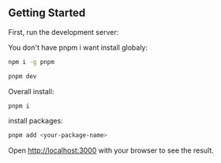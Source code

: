 ## Getting Started

First, run the development server:

You don't have pnpm i want install globaly:

```bash
npm i -g pnpm
```

```bash
pnpm dev
```

Overall install:

```bash
pnpm i
```

install packages:

```bash
pnpm add <your-package-name>
```

Open [http://localhost:3000](http://localhost:3000) with your browser to see the result.

